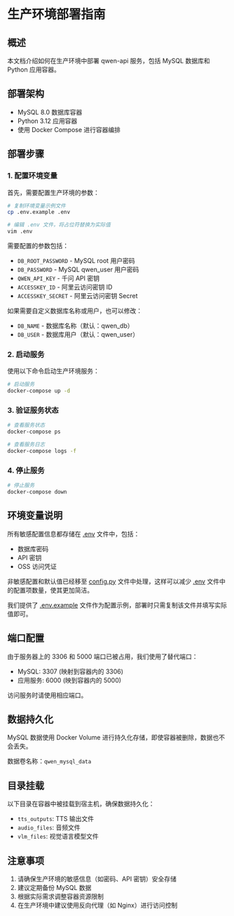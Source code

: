 # 生产环境部署指南

## 概述

本文档介绍如何在生产环境中部署 qwen-api 服务，包括 MySQL 数据库和 Python 应用容器。

## 部署架构

- MySQL 8.0 数据库容器
- Python 3.12 应用容器
- 使用 Docker Compose 进行容器编排

## 部署步骤

### 1. 配置环境变量

首先，需要配置生产环境的参数：

```bash
# 复制环境变量示例文件
cp .env.example .env

# 编辑 .env 文件，将占位符替换为实际值
vim .env
```

需要配置的参数包括：
- `DB_ROOT_PASSWORD` - MySQL root 用户密码
- `DB_PASSWORD` - MySQL qwen_user 用户密码
- `QWEN_API_KEY` - 千问 API 密钥
- `ACCESSKEY_ID` - 阿里云访问密钥 ID
- `ACCESSKEY_SECRET` - 阿里云访问密钥 Secret

如果需要自定义数据库名称或用户，也可以修改：
- `DB_NAME` - 数据库名称（默认：qwen_db）
- `DB_USER` - 数据库用户（默认：qwen_user）

### 2. 启动服务

使用以下命令启动生产环境服务：

```bash
# 启动服务
docker-compose up -d
```

### 3. 验证服务状态

```bash
# 查看服务状态
docker-compose ps

# 查看服务日志
docker-compose logs -f
```

### 4. 停止服务

```bash
# 停止服务
docker-compose down
```

## 环境变量说明

所有敏感配置信息都存储在 [.env](file:///data1/home/qingzhe/qwen-api/.env) 文件中，包括：
- 数据库密码
- API 密钥
- OSS 访问凭证

非敏感配置和默认值已经移至 [config.py](file:///data1/home/qingzhe/qwen-api/config.py) 文件中处理，这样可以减少 [.env](file:///data1/home/qingzhe/qwen-api/.env) 文件中的配置项数量，使其更加简洁。

我们提供了 [.env.example](file:///data1/home/qingzhe/qwen-api/.env.example) 文件作为配置示例，部署时只需复制该文件并填写实际值即可。

## 端口配置

由于服务器上的 3306 和 5000 端口已被占用，我们使用了替代端口：

- MySQL: 3307 (映射到容器内的 3306)
- 应用服务: 6000 (映到容器内的 5000)

访问服务时请使用相应端口。

## 数据持久化

MySQL 数据使用 Docker Volume 进行持久化存储，即使容器被删除，数据也不会丢失。

数据卷名称：`qwen_mysql_data`

## 目录挂载

以下目录在容器中被挂载到宿主机，确保数据持久化：

- `tts_outputs`: TTS 输出文件
- `audio_files`: 音频文件
- `vlm_files`: 视觉语言模型文件

## 注意事项

1. 请确保生产环境的敏感信息（如密码、API 密钥）安全存储
2. 建议定期备份 MySQL 数据
3. 根据实际需求调整容器资源限制
4. 在生产环境中建议使用反向代理（如 Nginx）进行访问控制